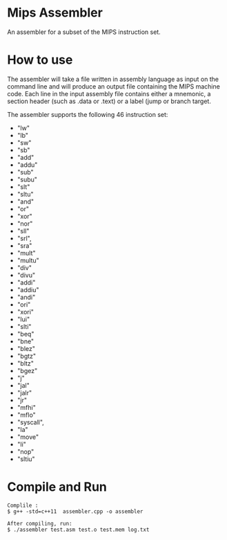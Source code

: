 Mips Assembler
==============

An assembler for a subset of the MIPS instruction set.

# How to use
The assembler will take a file written in assembly language as input on the command line and will produce an output file containing the MIPS machine code. Each line in the input assembly file contains either a mnemonic, a section header (such as .data or .text) or a label (jump or branch target.

The assembler supports the following 46 instruction set:

- "lw"
- "lb"
- "sw"
- "sb" 
- "add"
- "addu"
- "sub"
- "subu"
- "slt"
- "sltu"
- "and"
- "or"
- "xor"
- "nor"
- "sll"
- "srl",
- "sra"
- "mult"
- "multu"
- "div"
- "divu"
- "addi"
- "addiu"
- "andi"
- "ori"
- "xori"
- "lui"
- "slti"
- "beq"
- "bne"
- "blez"
- "bgtz"
- "bltz"
- "bgez"
- "j"
- "jal"
- "jalr"
- "jr"
- "mfhi"
- "mflo" 
- "syscall",
- "la"
- "move"
- "li"
- "nop"
- "sltiu"

# Compile and Run
	Complile :
	$ g++ -std=c++11  assembler.cpp -o assembler

    After compiling, run:
    $ ./assembler test.asm test.o test.mem log.txt
